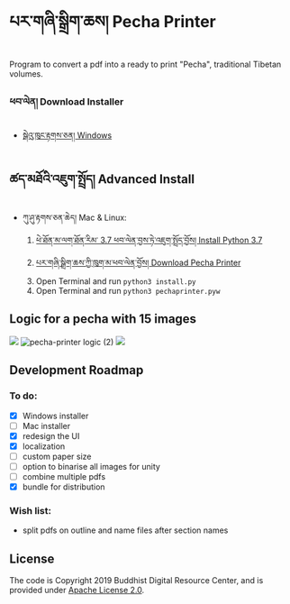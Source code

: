 # པར་གཞི་སྒྲིག་ཆས། Pecha Printer
Program to convert a pdf into a ready to print "Pecha", traditional Tibetan volumes.

### ཕབ་ལེན། Download Installer

* [སྒེའུ་ཁུང་རྟགས་ཅན། Windows](https://github.com/buda-base/pecha-printer/releases/download/v1.3/PechaPrinter_1.3.exe)

## ཚད་མཐོའི་འཇུག་སྤྲོད། Advanced Install
* ཀུ་ཤུ་རྟགས་ཅན་ཆེད། Mac & Linux:
    1. [ཕེ་ཐོན་མ་ལག་ཐོན་རིམ་ 3.7 ཕབ་ལེན་བྱས་ཏེ་འཇུག་སྤྲོད་བྱོས། Install Python 3.7](https://www.saintlad.com/install-python-3-on-mac/)
    2. [པར་གཞི་སྒྲིག་ཆས་ཀྱི་ཁུག་མ་ཕབ་ལེན་བྱོས། Download Pecha Printer](https://github.com/buda-base/pecha-printer/archive/master.zip)
    3. Open Terminal and run `python3 install.py`
    4. Open Terminal and run `python3 pechaprinter.pyw`

## Logic for a pecha with 15 images
![](https://user-images.githubusercontent.com/17675331/133663812-0ea3b644-a106-4c4c-b5d7-2ffaa57a6a7f.png)
![pecha-printer logic (2)](https://user-images.githubusercontent.com/17675331/133428067-3aaac826-5648-4d14-aecf-aad475032795.png)
![](https://user-images.githubusercontent.com/17675331/133585088-abee06b0-aa65-4e5d-9073-14fb037d9690.png)

## Development Roadmap
### To do:
- [x] Windows installer
- [ ] Mac installer
- [x] redesign the UI
- [x] localization
- [ ] custom paper size
- [ ] option to binarise all images for unity
- [ ] combine multiple pdfs
- [x] bundle for distribution

### Wish list:
- split pdfs on outline and name files after section names

## License

The code is Copyright 2019 Buddhist Digital Resource Center, and is provided under [Apache License 2.0](LICENSE).
